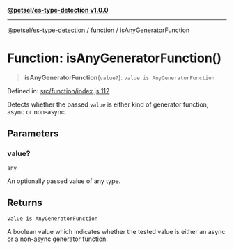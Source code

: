 [**@petsel/es-type-detection v1.0.0**](../../README.md)

***

[@petsel/es-type-detection](../../modules.md) / [function](../README.md) / isAnyGeneratorFunction

# Function: isAnyGeneratorFunction()

> **isAnyGeneratorFunction**(`value?`): `value is AnyGeneratorFunction`

Defined in: [src/function/index.js:112](https://github.com/petsel/es-type-detection/blob/ee065d8dbfab0995c95e9bb864d87647f5391dda/src/function/index.js#L112)

Detects whether the passed `value` is either kind of generator function,
async or non-async.

## Parameters

### value?

`any`

An optionally passed value of any type.

## Returns

`value is AnyGeneratorFunction`

A boolean value which indicates whether the tested value is either
 an async or a non-async generator function.
